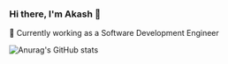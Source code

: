 ### Hi there, I'm Akash 👋

<!--
**aksh-kr/aksh-kr** is a ✨ _special_ ✨ repository because its `README.md` (this file) appears on your GitHub profile.

Here are some ideas to get you started:-->
🔭 Currently working as a Software Development Engineer

![Anurag's GitHub stats](https://github-readme-stats.vercel.app/api?username=aksh-kr&show_icons=true&theme=radical)


<!--[![willianrod's wakatime stats](https://github-readme-stats.vercel.app/api/wakatime?username=akash_kr)](https://github.com/anuraghazra/github-readme-stats)-->
<!--
- 👯 I’m looking to collaborate on ...
- 🤔 I’m looking for help with ...
- 💬 Ask me about ...
- 📫 How to reach me: ...
- 😄 Pronouns: ...
- ⚡ Fun fact: ...

-->
